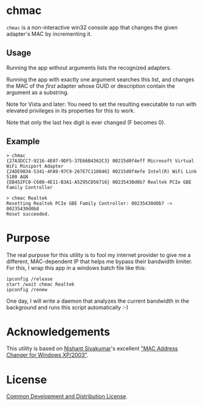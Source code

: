 chmac
=====

`chmac` is a non-interactive win32 console app that changes the given adapter's MAC by incrementing it.

Usage
-------

Running the app without arguments lists the recognized adapters.

Running the app with exactly one argument searches this list, and changes the MAC of the *first* adapter whose GUID or description contain the argument as a substring.

Note for Vista and later: You need to set the resulting executable to run with elevated privileges in its properties for this to work.

Note that only the last hex digit is ever changed (F becomes 0).

Example
-----

```
> chmac
{27A3DCC7-9216-4E07-9DF5-37E66B4362C3} 00215d0f4eff Microsoft Virtual WiFi Miniport Adapter
{24DE9034-5341-4FA9-97C9-267E7C110846} 00215d0f4efe Intel(R) WiFi Link 5100 AGN
{EB452FC0-C600-4E11-B3A1-A5295CD56716} 00235430d0b7 Realtek PCIe GBE Family Controller
```
```
> chmac Realtek
Resetting Realtek PCIe GBE Family Controller: 00235430d0b7 -> 00235430d0b8
Reset succeeded.
```

Purpose
===
The real purpose for this utility is to fool my internet provider to give me a different, MAC-dependent IP that helps me bypass their bandwidth limiter. For this, I wrap this app in a windows batch file like this:

```
ipconfig /release
start /wait chmac Realtek
ipconfig /renew
```

One day, I will write a daemon that analyzes the current bandwidth in the background and runs this script automatically :-)

Acknowledgements
===
This utility is based on [Nishant Sivakumar](http://voidnish.wordpress.com/ "Nishant Sivakumar's blog")'s excellent ["MAC Address Changer for Windows XP/2003"](http://www.codeproject.com/KB/applications/MacIdChanger.aspx "MAC Address Changer website").

License
===
[Common Development and Distribution License](http://www.opensource.org/licenses/cddl1).
